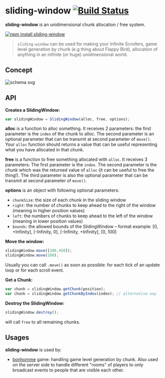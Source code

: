 sliding-window [![Build Status](https://travis-ci.org/gre/sliding-window.png)](https://travis-ci.org/gre/sliding-window)
==============

**sliding-window** is an unidimensional chunk allocation / free system.

[![npm install sliding-window](https://nodei.co/npm/sliding-window.png)](http://npmjs.org/package/sliding-window?mini=true)


> `sliding-window` can be used for making your Infinite Scrollers,
game level generation by chunk (e.g thing about Flappy Bird),
allocation of anything in an infinite (or huge) unidimensional world.

Concept
-------

![schema svg](https://cloud.githubusercontent.com/assets/211411/5589712/d5bd0bf6-9125-11e4-8cbb-e5b6dcc9128c.png)

API
---

**Creates a SlidingWindow:**

```javascript
var slidingWindow = SlidingWindow(alloc, free, options);
```

**alloc** is a function to alloc something. It receives 2 parameters: the first parameter is the `index` of the chunk to alloc. The second parameter is an optional parameter that can be transmit at second parameter of `move()`.
Your `alloc` function should returns a value that can be useful representing what you have allocated in that chunk.

**free** is a function to free something allocated with `alloc`. It receives 3 parameters:
The first parameter is the `index`. The second parameter is the chunk which was the returned value of `alloc` (it can be useful to free the thing!). The third parameter is also the optional parameter that can be transmit at second parameter of `move()`.

**options** is an object with following optional parameters:

 - `chunkSize`: the size of each chunk in the sliding window
 - `right`: the number of chunks to keep ahead to the right of the window (meaning in higher position values)
 - `left`: the numbers of chunks to keep ahead to the left of the window (meaning in lower position values)
 - `bounds`: the allowed bounds of the SlidingWindow – format example: [0, +Infinity], [-Infinity, 0], [-Infinity, +Infinity], [0, 100]


**Move the window:**

```javascript
slidingWindow.move([200,450]);
slidingWindow.move(100);
```

Usually you can call `.move()` as soon as possible: for each tick of an update loop or for each scroll event.


**Get a Chunk:**

```javascript
var chunk = slidingWindow.getChunk(position);
var chunk = slidingWindow.getChunkByIndex(index); // alternative way
```

**Destroy the SlidingWindow:**

```javascript
slidingWindow.destroy();
```

will call `free` to all remaining chunks.


Usages
------

**sliding-window** is used by:

- [bonhomme](https://gitub.com/gre/bonhomme) game: handling game level generation by chunk. Also used on the server side to handle different "rooms" of players to only broadcast events to people that are visible each other.
